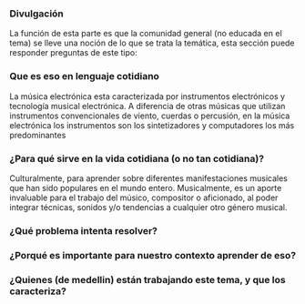 ### Divulgación

La función de esta parte es que la comunidad general (no educada en el tema)
se lleve una noción de lo que se trata la temática, esta sección puede
responder  preguntas de este tipo:

### Que es eso en lenguaje cotidiano
 
La música electrónica esta caracterizada por instrumentos electrónicos y tecnología musical electrónica.
A diferencia de otras músicas que utilizan instrumentos convencionales de viento, cuerdas o percusión, en la música electrónica los instrumentos son los sintetizadores y computadores los más predominantes

### ¿Para qué sirve en la vida cotidiana (o no tan cotidiana)?

Culturalmente, para aprender sobre diferentes manifestaciones musicales que han sido populares en el mundo entero.
Musicalmente, es un aporte invaluable para el trabajo del músico, compositor o aficionado, al poder integrar técnicas, sonidos y/o tendencias a cualquier otro género musical.

### ¿Qué problema intenta resolver?
### ¿Porqué es importante para nuestro contexto aprender de eso?
### ¿Quienes (de medellin) están trabajando este tema, y que los caracteriza?
